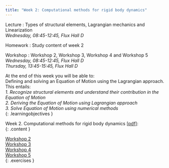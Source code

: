 ```yaml
---
title: "Week 2: Computational methods for rigid body dynamics"
---
```


<!-- This will make a piece of text, followed by a button that is a hyperlink that opens in a new tab -->
<!-- In-Class Session <a href="https://tudelft-citg.github.io/HOS-prob-design/homework/HW_05_assignment.html" target="_blank">HW 5 Due</a>{: .label .label-red } -->

Lecture
: Types of structural elements, Lagrangian mechanics and Linearization
  <br><em>Wednesday, 08:45-12:45, Flux Hall D</em>

Homework
: Study content of week 2

Workshop
: Workshop 2, Workshop 3, Workshop 4 and Workshop 5
  <br><em>Wednesday, 08:45-12:45, Flux Hall D</em>
  <br><em>Thursday, 13:45-15:45, Flux Hall D</em>

<!-- Holidays
: None -->

At the end of this week you will be able to: <br>
Defining and solving an Equation of Motion using the Lagrangian approach. This entails:<br>
<i>1. Recognize structural elements and understand their contribution in the Equation of Motion</i><br>
<i>2. Deriving the Equation of Motion using Lagrangian approach</i> <br>
<i>3. Solve Equation of Motion using numerical methods</i><br>
{: .learningobjectives }

Week 2. Computational methods for rigid body dynamics [[pdf]](https://surfdrive.surf.nl/files/index.php/s/Jm8e95QGRS97bDq/download?path=%2FWeek2&files=2_1_Dynamics_of_rigid_bodies.pdf):<br>
{: .content }

[Workshop 2](https://teachbooks.tudelft.nl/computational-modelling/dynamics/Exercises/Workshop_Linearizing_EOM.html)<br>
[Workshop 3](https://teachbooks.tudelft.nl/computational-modelling/dynamics/Exercises/Workshop_EOM_Pendulum.html)<br>
[Workshop 4](https://teachbooks.tudelft.nl/computational-modelling/dynamics/Exercises/Workshop_EOM_2DOF.html)<br>
[Workshop 5](https://teachbooks.tudelft.nl/computational-modelling/dynamics/Exercises/Workshop_EOM_4DOF.html)<br>
{: .exercises }
